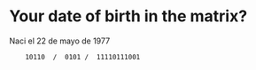 # Your date of birth in the matrix? 

Naci el  22    de mayo de 1977

        10110  /  0101 /  11110111001
